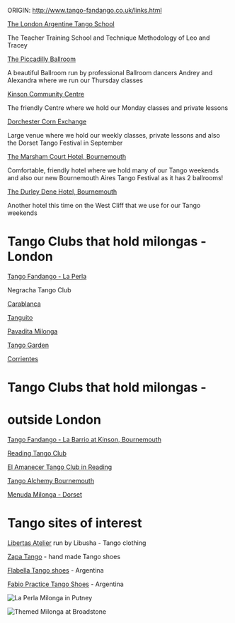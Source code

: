 ORIGIN: http://www.tango-fandango.co.uk/links.html

[The London Argentine Tango School](http://www.lat-s.co.uk)

The Teacher Training School and Technique Methodology of Leo and Tracey

[The Piccadilly Ballroom](http://www.piccadillyballroom.co.uk)

A beautiful Ballroom run  by professional Ballroom dancers Andrey and Alexandra where we run our Thursday classes

[Kinson Community Centre](https://kinsoncommunitycentre.org.uk)

The friendly Centre where we hold our Monday classes and private lessons

[Dorchester Corn Exchange](http://dorchestercornexchange.com)

Large venue where we hold our weekly classes, private lessons and also the Dorset Tango Festival in September

[The Marsham Court Hotel, Bournemouth](https://marshamcourthotel.co.uk)

Comfortable, friendly hotel where we hold many of our Tango weekends and also our new Bournemouth Aires Tango Festival as it has 2 ballrooms!

[The Durley Dene Hotel, Bournemouth](http://www.durleydean.co.uk)

Another hotel this time on the West Cliff that we use for our Tango weekends

# Tango Clubs that hold milongas - London

[Tango Fandango - La Perla](milongas.html#laperlamilonga)

Negracha Tango Club

[Carablanca](https://www.carablanca.co.uk)

[Tanguito](http://www.tanguito.co.uk)

[Pavadita Milonga](http://www.dancetango.co.uk/Website/PavPage0200.htm)

[Tango Garden](http://www.maralmariano.com/tango-garden.html)

[Corrientes](https://corrientessocialclub.co.uk)

# Tango Clubs that hold milongas -

# outside London

[Tango Fandango - La Barrio at Kinson, Bournemouth](milongas.html#barriomilonga)

[Reading Tango Club](http://www.readingtango.com)

[El Amanecer Tango Club in Reading](http://www.argentinetangotomnicksonreading.co.uk)

[Tango Alchemy Bournemouth](https://www.bournemouthtangoalchemy.co.uk)

[Menuda Milonga - Dorset](https://www.menudamilonga.com)

# Tango sites of interest

[Libertas Atelier](https://www.facebook.com/libertasatelier/) run by Libusha - Tango clothing

[Zapa Tango](https://www.facebook.com/zapatangoshoes/) - hand made Tango shoes

[Flabella Tango shoes](http://www.flabella.com/html/gral.htm) - Argentina

[Fabio Practice Tango Shoes](https://www.fabioshoes.com.ar/en/) - Argentina

![La Perla Milonga in Putney](images/img_4240-crop-u879102.jpg?crc=3975863116)

![Themed Milonga at Broadstone](images/img_0812-crop-u878922.jpg?crc=3906754972)